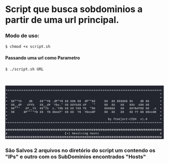 # Script que busca sobdominios a partir de uma url principal.

### Modo de uso:
```shell
$ chmod +x script.sh
```

#### Passando uma url como Parametro

```shell
$ ./script.sh URL
```
<br>

![banner](./assets/banner.png)

### **São Salvos 2 arquivos no diretório do script um contendo os "IPs" e outro com os SubDominíos encontrados "Hosts"**